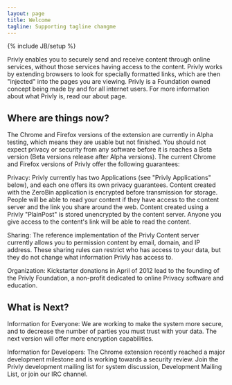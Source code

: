 ```yaml
---
layout: page
title: Welcome
tagline: Supporting tagline changme
---
```

{% include JB/setup %}

Privly enables you to securely send and receive content through online services, without those services having access to the content. Privly works by extending browsers to look for specially formatted links, which are then "injected" into the pages you are viewing. Privly is a Foundation owned concept being made by and for all internet users. For more information about what Privly is, read our about page.
    
## Where are things now?

The Chrome and Firefox versions of the extension are currently in Alpha testing, which means they are usable but not finished. You should not expect privacy or security from any software before it is reaches a Beta version (Beta versions release after Alpha versions). The current Chrome and Firefox versions of Privly offer the following guarantees:

Privacy: Privly currently has two Applications (see "Privly Applications" below), and each one offers its own privacy guarantees. Content created with the ZeroBin application is encrypted before transmission for storage. People will be able to read your content if they have access to the content server and the link you share around the web. Content created using a Privly "PlainPost" is stored unencrypted by the content server. Anyone you give access to the content's link will be able to read the content. 

Sharing: The reference implementation of the Privly Content server currently allows you to permission content by email, domain, and IP address. These sharing rules can restrict who has access to your data, but they do not change what information Privly has access to.

Organization: Kickstarter donations in April of 2012 lead to the founding of the Privly Foundation, a non-profit dedicated to online Privacy software and education. 

## What is Next?


Information for Everyone: We are working to make the system more secure, and to decrease the number of parties you must trust with your data. The next version will offer more encryption capabilities.

Information for Developers: The Chrome extension recently reached a major development milestone and is working towards a security review. Join the Privly development mailing list for system discussion, Development Mailing List, or join our IRC channel.




